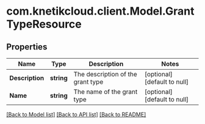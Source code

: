 # com.knetikcloud.client.Model.GrantTypeResource
## Properties

Name | Type | Description | Notes
------------ | ------------- | ------------- | -------------
**Description** | **string** | The description of the grant type | [optional] [default to null]
**Name** | **string** | The name of the grant type | [optional] [default to null]

[[Back to Model list]](../README.md#documentation-for-models) [[Back to API list]](../README.md#documentation-for-api-endpoints) [[Back to README]](../README.md)

